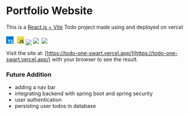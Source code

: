# Portfolio Website

This is a [React.js + Vite](https://vitejs.dev/) Todo project made using and deployed on vercel<br/>
<br/>
<img width="20px" style="padding-right:5px" src="https://raw.githubusercontent.com/github/explore/80688e429a7d4ef2fca1e82350fe8e3517d3494d/topics/typescript/typescript.png?size=48" />
<img width="20px" src="https://raw.githubusercontent.com/github/explore/80688e429a7d4ef2fca1e82350fe8e3517d3494d/topics/javascript/javascript.png?size=48" />
<img width="29px" style="padding-right:-1px; margin-bottom: -4px" src="https://avatars.githubusercontent.com/u/67109815?s=48&v=4" />
<img width="20px" style="padding-right:3px;" src="https://camo.githubusercontent.com/2e1efd50b61f26c56e82929d735dce115937350e280abac98641c79d765da27c/68747470733a2f2f766974656a732e6465762f6c6f676f2e737667" />
<img width="20px" style="padding-right:-1px;" src="https://avatars.githubusercontent.com/u/139895814?s=48&v=4" />

Visit the site at: [https://todo-one-swart.vercel.app/](https://todo-one-swart.vercel.app/) with your browser to see the result.

### Future Addition

- adding a nav bar
- integrating backend with spring boot and spring security
- user authentication
- persisting user todos in database
